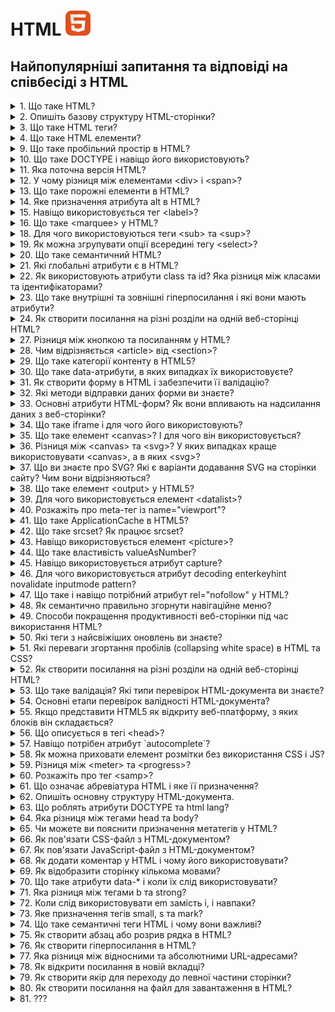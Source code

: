 <h1>
  HTML <img src="./assets/html.svg" width="40" height="40" alt="HTML logo"/>
</h1>

<h2>Найпопулярніші запитання та відповіді на співбесіді з HTML</h2>

<details>
<summary>1. Що таке HTML?</summary>

#### HTML

`HTML` (HyperText Markup Language) — це інструкція для браузера, яка визначає
стандарт розмітки HTML, що використовується в документі.

[MDN link](https://developer.mozilla.org/en-US/docs/Web/HTML)

</details>

<details>
<summary>2. Опишіть базову структуру HTML-сторінки?</summary>

#### HTML

**Базова структура HTML-сторінки:**

Основні елементи:

`<!DOCTYPE html>` — оголошення типу документа. `<html>` — корінь HTML-документа.
`<head>` — метаінформація (включає кодування, viewport, заголовок). `<body>` —
основний вміст сторінки. `<header>`, `<main>`, `<footer>` — структурні елементи
для організації контенту.

html```

<!DOCTYPE html>
<html lang="en">
<head>
    <meta charset="UTF-8">
    <meta name="viewport" content="width=device-width, initial-scale=1.0">
    <title>Назва сторінки</title>
</head>
<body>
    <h1>Заголовок</h1>
    <p>Контент сторінки.</p>
</body>
</html>
```

[MDN link](https://developer.mozilla.org/en-US/docs/Learn_web_development/Core/Structuring_content/Structuring_documents)

</details>

<details>
<summary>3. Що таке HTML теги?</summary>

#### HTML

**HTML-теги** — це основні елементи мови HTML, які використовуються для
створення структури та форматування веб-сторінок.<br> **Формат:** Теги зазвичай
мають відкриваючу та закриваючу частини:

```
<назва_тега>Вміст</назва_тега>
```

### Наприклад:

html```

<p>Це абзац</p>
```

### Типи тегів:

1.  **Парні:** Мають відкриваючий і закриваючий тег (наприклад, `<div></div>`).
2.  **Одинарні:** Самозакриваються (наприклад, `<img />`).<br> Теги визначають
    елементи, такі як заголовки, списки, зображення, таблиці тощо.

[MDN link](https://developer.mozilla.org/en-US/docs/Glossary/Tag)

</details>

<details>
<summary>4. Що таке HTML елементи?</summary>

#### HTML

**HTML-елемент** — це одиниця структури веб-сторінки, що складається з тегу та
його вмісту. Елемент включає відкриваючий тег, закриваючий тег (якщо він
потрібен), а також будь-який вміст між ними.<br>

### Наприклад:

html```

<p>Це абзац.</p>
```

HTML-елементи можуть мати атрибути, що додають додаткову інформацію, наприклад:

html``` <a href="https://example.com">Посилання</a>

````

Тут `href` — це атрибут елемента `<a>`.

[MDN link](https://developer.mozilla.org/en-US/docs/Web/HTML/Element)

</details>

<details>
<summary>5. Що таке HTML атрибути?</summary>

#### HTML

**Атрибути HTML** — це спеціальні властивості, які додаються до тегів HTML для надання додаткової інформації про елементи або зміни їх поведінки. Вони складаються з пар "ім'я-значення", які записуються в відкриваючому тегу елемента.

## Основи атрибутів HTML

### Структура атрибутів

Атрибути зазвичай мають таку структуру:

html```
<element attribute="значення">Текст</element>
````

- **element:** тип HTML елемента (наприклад, `<a>`, `<img>`, `<input>`).
- **attribute:** ім'я атрибута (наприклад, `href`, `src`, `alt`).
- **значення:** значення атрибута, яке може бути обгорнуте в подвійні або
  одинарні лапки.

**Типи атрибутів** Існує кілька категорій атрибутів:

- **Необхідні атрибути**: необхідні для коректної роботи елемента (наприклад,
  `src` для зображень).
- **Необов'язкові атрибути**: використовуються для зміни стандартної поведінки
  (наприклад, `title` для підказок).
- **Стандартні атрибути**: підтримуються багатьма елементами (наприклад,
  `class`, `id`).
- **Атрибути подій**: запускають скрипти при певних діях користувача (наприклад,
  `onclick`).

### Приклади використання

Ось кілька прикладів атрибутів у HTML:

**1. Посилання:**

html``` <a href="https://www.example.com">Приклад посилання</a>

````

Атрибут `href` вказує URL-адресу, на яку веде посилання. 2. Зображення:

**2. Зображення:**

html```
<img src="image.jpg" alt="Опис зображення">
````

Атрибут `src` визначає шлях до зображення, а `alt` надає альтернативний текст.

**3. Форма:**

html``` <input type="text" id="name" name="name" required>

````

Тут `type`, `id`, `name` і `required` є атрибутами, що визначають тип поля вводу та його властивості.

**Важливість атрибутів**

Атрибути дозволяють розширити функціональність HTML елементів, налаштовуючи їх стиль, поведінку та взаємодію з користувачем. Вони є ключовими для створення інтерактивних веб-сторінок і забезпечують можливість валідації форм та інших дій на сайті

[MDN link](https://developer.mozilla.org/en-US/docs/Web/HTML/Attributes)

</details>

<details>
<summary>6. Які типи заголовків існують у HTML?</summary>

#### HTML

HTML має шість рівнів заголовків: `<h1>` до `<h6>`. `<h1>` — найбільший і найважливіший, `<h6>` — найменший і найменш важливий.

</details>

<details>
<summary>7. Які типи списків є в HTML?</summary>

#### HTML

- В HTML існують три основні типи списків:

  - **Нумерований список** (Ordered list `<ol>`): Список, елементи якого пронумеровані.

  - **Маркірований список** (Unordered list `<ul>`): Список, елементи якого позначені маркерами.

  - **Описовий список** (Definition list `<dl>`): Cписок відображається у вигляді тексту, де терміни (`<dt>`) виділяються окремо, а їхні описи (`<dd>`) розташовані під ними із відступом.

[W3schoolsua link](https://w3schoolsua.github.io/html/html_lists.html#gsc.tab=0)

</details>

<details>
<summary>8. Як відокремити частину тексту в HTML?</summary>

#### HTML

Щоб відокремити частину тексту в HTML, ви можете використати різні елементи для форматування чи структурування контенту. Ось кілька способів:

### 1. Використання тегів для виділення частини тексту\*\*

**a) Тег &lt;span&gt;**

Якщо вам потрібно виділити частину тексту без зміни його семантики (формату), ви можете використовувати тег `<span>`. Він не впливає на структуру документа і дає змогу застосовувати стилі через CSS.

html```
<p>Це звичайний текст, а ось <span style="color: red;">ця частина тексту</span> виділена червоним кольором.</p>
````

**b) Тег &lt;strong&gt; або &lt;b&gt;**

Якщо ви хочете підкреслити важливість частини тексту, використовуйте `<strong>`.
Це також має семантичне значення для пошукових систем і доступності. Тег `<b>`
лише додає жирний шрифт без семантики.

html```

<p>Цей текст <strong>важливий</strong> для розуміння.</p>
```

**c) Тег &lt;em&gt; або &lt;i&gt;**

Для виділення тексту курсивом можна використовувати `<em>` (емфаза, має
семантичне значення) або просто `<i>`, який не несе семантичного навантаження.

html```

<p>Цей текст <em>потрібно прочитати уважно</em>.</p>
```

### 2. Використання блочних елементів для відокремлення тексту

Якщо вам потрібно виділити більшу частину тексту або зробити її окремим блоком,
використовуйте блочні елементи:

**a) Тег &lt;div&gt;** Цей елемент використовується для групування інших
елементів або текстів. Ви можете додати до нього стилі або клас.

html```

<div style="background-color: lightgray; padding: 10px;">
  Це відокремлений блок тексту.
</div>
```

**b) Тег &lt;section&gt;**

Якщо частина тексту має певну тематику, можна використати тег `<section>`, який
позначає логічно відокремлену частину документа.

html```

<section>
  <h2>Розділ 1</h2>
  <p>Цей текст належить до першого розділу.</p>
</section>
```

### 3. Використання списків для відокремлення пунктів

**a) Тег &lt;ul&gt; для ненумерованих списків** Використовується для створення
списків без нумерації.

html```

<ul>
  <li>Пункт 1</li>
  <li>Пункт 2</li>
  <li>Пункт 3</li>
</ul>
```

**b) Тег &lt;ol&gt; для нумерованих списків** Використовується для створення
списків з нумерацією.

html```

<ol>
  <li>Перше завдання</li>
  <li>Друге завдання</li>
  <li>Третє завдання</li>
</ol>
```

### Підсумок:

Вибір способу для відокремлення частини тексту залежить від того, що ви хочете
досягти: чи це просто форматування, чи логічна структура контенту. Для простих
стилів — використовуйте `<span>` чи інші інлайнові елементи, для структуризації
— блочні елементи, такі як `<div>`, `<section>`, `<article>`.

</details>

<details>
<summary>9. Що таке пробільний простір в HTML?</summary>

#### HTML

У контексті HTML, **white space** (пробільний простір) — це будь-який невидимий
символ, який використовується для розділення елементів або тексту на сторінці.
Це може бути:

1. **Пробіли (space)**: Використовуються для розділення слів або елементів.
2. **Переноси рядка (newlines)**: Вони відокремлюють рядки тексту або елементів.
3. **Табуляції (tab)**: Використовуються для відступів або для організації коду,
   але не впливають на відображення на сторінці.
4. Різні інші символи пробілу, наприклад, неформатований пробіл (`&nbsp;`), який
   можна використовувати для створення постійного пробілу, що не згортатиметься.

### Як працює пробільний простір у HTML:

1. У HTML браузери зазвичай ігнорують зайві пробіли, нові рядки або табуляції.
   Тобто кілька пробілів або нових рядків між елементами в коді не змінюють
   відображення на сторінці. Наприклад:

html```

<p>Це    приклад    тексту.</p>
```

Відобразиться як:

```
Це приклад тексту.
```

Тобто кілька пробілів між словами буде проігноровано.

2. HTML дозволяє використовувати спеціальні символи для створення пробільного
   простору, коли це потрібно, наприклад:

- **`&nbsp;`** — нерозривний пробіл (не буде згорнутий при згортанні пробілів).
- **`&#160;`** — також нерозривний пробіл.

### Використання пробілу для форматування:

Пробільний простір в HTML також важливий для організації структури коду, що
допомагає зробити його більш читабельним для розробників. Однак пробіли та
відступи не впливають на відображення в браузері (якщо тільки не
використовуються спеціальні символи, як `&nbsp;`).

### Пробіли в текстовому контенті:

Пробільний простір може бути важливим для відображення в текстових елементах,
таких як параграфи (`<p>`), заголовки (`<h1>`, `<h2>`, і т.д.), або списки
(`<ul>`, `<ol>`, `<li>`). Вони допомагають організувати текст і зробити його
більш зрозумілим для користувача.

### Підсумок:

У HTML пробільний простір — це будь-який символ, що не відображається на
сторінці, але використовується для розділення елементів чи тексту. Важливо
розуміти, як браузери обробляють пробіли, щоб правильно структурувати контент.

[MDN link](https://developer.mozilla.org/en-US/docs/Web/API/Document_Object_Model/Whitespace)

</details>

<details>
<summary>10. Що таке DOCTYPE і навіщо його використовують?</summary>

#### HTML

`DOCTYPE` — це інструкція для браузера, яка визначає стандарт розмітки HTML, що
використовується в документі.

### Призначення

    1. **Режим сумісності:** Вказує браузеру використовувати стандартний режим (standards mode), а не режим сумісності (quirks mode).
    2. **Правильний рендеринг:** Забезпечує коректне відображення сторінки відповідно до специфікації обраної версії HTML.

У HTML5 використовується коротка декларація:

```
<!DOCTYPE html>
```

Це мінімізує плутанину і є стандартом для сучасних веб-додатків.

[MDN link](https://developer.mozilla.org/en-US/docs/Glossary/Doctype)

</details>

<details>
<summary>11. Яка поточна версія HTML?</summary>

#### HTML

Поточна версія `HTML` — це `HTML5.2`. Вона була офіційно рекомендована W3C у
грудні 2017 року. HTML продовжує еволюціонувати, але HTML5.2 залишається основою
сучасної розробки.

[Wiki link](https://uk.wikipedia.org/wiki/HTML5)

</details>

<details>
<summary>12. У чому різниця між елементами &lt;div&gt; і &lt;span&gt;?</summary>

#### HTML

Елементи `<div>` і `<span>` в HTML використовуються для структуризації та
стилізації веб-контенту, але мають різні характеристики і призначення.

- `<div>` — є блочним елементом. Це означає, що він завжди починається з нового
  рядка і займає всю ширину доступного простору. Його зазвичай використовують
  для групування великих частин контенту, таких як кілька абзаців або зображення
  з підписами
- `<span>` — є рядковим (інлайн) елементом. Він не починає новий рядок і займає
  лише ту ширину, яку потребує його вміст. Використовується для стилізації
  менших фрагментів тексту або елементів, таких як слова в реченні

[Wiki link](https://uk.wikipedia.org/wiki/Div_and_span)<br>

</details>

<details>
<summary>13. Що таке порожні елементи в HTML?</summary>

#### HTML

Порожні елементи в HTML, також відомі як елементи без вмісту або самозакриваючі
елементи, — це елементи, які не мають внутрішнього вмісту і не потребують
закриваючого тегу. Вони використовуються для вставки специфічних функцій або
вмісту на веб-сторінці без необхідності оточувати їх текстом чи іншими
елементами.

### Основні характеристики порожніх елементів

1. Відсутність вмісту: Порожні елементи не містять тексту чи інших тегів між
   відкриваючим і закриваючим тегами. Наприклад, тег <br> використовується для
   вставки розриву рядка, а <img> — для вставки зображення.
2. Закриваючий тег: У HTML5 порожні елементи можуть бути представлені без
   закриваючого тегу, але їх можна також закривати за допомогою слешу (/>).
   Наприклад:
3. Приклади порожніх елементів: Основні приклади включають:

- `<img>` — для зображень.
- `<br>` — для розриву рядка.
- `<input>` — для елементів форми.
- `<hr>` — для горизонтальної лінії. Ці елементи не містять тексту чи інших
  елементів всередині.

4. Семантичне значення: Хоча порожні елементи не містять контенту, вони
   виконують важливі функції у структурі HTML-документа, забезпечуючи правильну
   семантику та функціональність сторінки

Порожні елементи є важливими для створення структурованих і функціональних
веб-сторінок, оскільки вони дозволяють інтегрувати різноманітний вміст без
зайвих тегів або контенту.

</details>

<details>
<summary>14. Яке призначення атрибута alt в HTML?</summary>

#### HTML

- Атрибут `alt` використовується для надання текстового опису зображення, якщо
  зображення не може бути відображене. Це також важливо для доступності, адже
  екранні читалки можуть озвучувати цей текст для людей з порушеннями зору.

[css.in.ua link](https://css.in.ua/html/tag/img/alt)<br>
[Attributes list on MDN link](https://developer.mozilla.org/en-US/docs/Web/HTML/Attributes)

</details>

<details>
<summary>15. Навіщо використовується тег &lt;label&gt;?</summary>

#### HTML

Тег `<label>` використовується для асоціації тексту з елементом форми, щоб
зробити його доступним для користувачів. Це полегшує взаємодію з формами,
особливо для користувачів з обмеженими можливостями.

html```

<form>
  <label for="username">Ім'я користувача:</label>
  <input type="text" id="username" name="username">

<label for="password">Пароль:</label>
<input type="password" id="password" name="password">

<button type="submit">Відправити</button>

</form>
```

</details>

<details>
<summary>16. Що таке &lt;marquee&gt; у HTML?</summary>

#### HTML

Тег `<marquee>` в HTML використовується для створення прокручуваного тексту або
елементів на веб-сторінці, відомого як "біжуча строка". Цей елемент дозволяє
переміщати текст або зображення в горизонтальному або вертикальному напрямку.

### Основні характеристики

- **Напрямок прокрутки:** За замовчуванням текст рухається зліва направо, але
  можна змінити напрямок на праворуч, вгору чи вниз за допомогою атрибута
  `direction`.
- **Тип поведінки:** Атрибут `behavior` визначає, як буде відбуватися прокрутка:
  - **`scroll`**: текст постійно рухається в заданому напрямку.
  - **`slide`**: текст рухається до краю і зупиняється.
  - **`alternate`**: текст змінює напрямок при досягненні краю12.

### Атрибути

Тег `<marquee>` має кілька атрибутів, які дозволяють налаштувати його вигляд і
поведінку:

- **`bgcolor`**: задає колір фону.
- **`height`**: висота області прокрутки.
- **`width`**: ширина області прокрутки.
- **`loop`**: кількість повторів прокрутки (за замовчуванням — безкінечно).
- **`scrollamount`**: швидкість руху контенту (значення в пікселях).
- **`scrolldelay`**: затримка між рухами в мілісекундах13.

### Приклад використання

Ось простий приклад використання тегу `<marquee>`:

html```
<marquee behavior="scroll" direction="left" bgcolor="#ffcc00" scrollamount="10">
Це біжучий текст! </marquee>

````

### Застарілість

Варто зазначити, що тег `<marquee>` вважається застарілим і не рекомендований для використання у сучасних веб-дизайнах. Багато розробників віддають перевагу CSS-анімаціям для досягнення подібного ефекту, оскільки це забезпечує кращу контрольованість і сумісність з новими стандартами HTML

[MDN link](https://developer.mozilla.org/en-US/docs/Web/HTML/Element/marquee)

</details>

<details>
<summary>17. Як відобразити таблицю на веб-сторінці HTML?</summary>

#### HTML

Щоб відобразити таблицю на веб-сторінці HTML, потрібно використовувати спеціальні теги для таблиць. Ось основні кроки та елементи для створення таблиці в HTML:

### 1. Основні теги для таблиці

- **`<table>`**: Створює саму таблицю.
- **`<tr>`**: Означає рядок таблиці (table row).
- **`<th>`**: Означає заголовок таблиці (table header), використовується для створення заголовків стовпців.
- **`<td>`**: Означає клітинку таблиці (table data), використовується для введення даних у таблицю.
- **`<thead>`**, **`<tbody>`**, **`<tfoot>`**: Означають частини таблиці для заголовків, основного вмісту та підсумкових рядків відповідно.

### 2. Приклад базової таблиці в HTML

html```
<table>
  <tr>
    <th>Заголовок 1</th>
    <th>Заголовок 2</th>
  </tr>
  <tr>
    <td>Дані 1</td>
    <td>Дані 2</td>
  </tr>
  <tr>
    <td>Дані 3</td>
    <td>Дані 4</td>
  </tr>
</table>
````

[MDN link](https://developer.mozilla.org/en-US/docs/Learn_web_development/Core/Structuring_content/HTML_table_basics)

</details>

<details>
<summary>18. Для чого використовуються теги &lt;sub&gt; та &lt;sup&gt;?</summary>

#### HTML

Теги `<sub>` і `<sup>` використовуються для відображення тексту у вигляді
підрядкового (наприклад, для хімічних формул) або верхньорядкового (наприклад,
для степенів) тексту.

html```

<p>H<sub>2</sub>O - вода</p> <!-- підрядковий текст -->
<p>x<sup>2</sup> - квадрат числа</p> <!-- верхньорядковий текст -->
```

</details>

<details>
<summary>19. Як можна згрупувати опції всередині тегу &lt;select&gt;?</summary>

#### HTML

Опції всередині тегу `<select>` можна групувати за допомогою тегу `<optgroup>`.

**Приклад:**

html``` <select>

  <optgroup label="Фрукти">
    <option value="apple">Яблуко</option>
    <option value="orange">Апельсин</option>
  </optgroup>
  <optgroup label="Овочі">
    <option value="carrot">Морква</option>
    <option value="potato">Картопля</option>
  </optgroup>
</select>
```

</details>

<details>
<summary>20. Що таке семантичний HTML?</summary>

#### HTML

**Семантичний HTML** — це використання тега в HTML, який чітко визначає свою
роль і значення в контексті документа. Це покращує доступність, SEO і підтримку
коду.

Наприклад, замість простого використання `<div>` для створення заголовків або
списків, використовуються спеціалізовані семантичні теги:

- `<header>` — для заголовку сторінки або розділу.
- `<footer>` — для футера.
- `<article>` — для самостійної одиниці контенту.
- `<section>` — для розділу, що містить тематичний вміст.
- `<nav>` — для навігаційних посилань.
- `<main>` — для основного вмісту сторінки.

Це допомагає пошуковим системам і екранним читалям правильно інтерпретувати
вміст сторінки.

[MDN link](https://developer.mozilla.org/en-US/docs/Glossary/Semantics)

</details>

<details>
<summary>21. Які глобальні атрибути є в HTML?</summary>

#### HTML

**Глобальні атрибути** — це атрибути, які можна використовувати з будь-яким
HTML-елементом, незалежно від його типу. Вони задають загальні властивості, такі
як ідентифікатори, стилі, мова, напрямок тексту та інші.

Глобальні атрибути: `id`, `class`, `style`, `title`, `data-*`, `lang`, `dir`,
`hidden`, `tabindex`, `accesskey`, `draggable`, `spellcheck`, `translate`.

</details>

<details>
<summary>22. Як використовують атрибути class та id? Яка різниця між класами та ідентифікаторами?</summary>

#### HTML

Атрибути `class` та `id` в HTML використовуються для ідентифікації та стилізації
елементів, але мають різні функції та обмеження.

### Атрибут `id`

- Унікальність: Атрибут id призначений для унікальної ідентифікації елемента на
  сторінці. Це означає, що в одному HTML-документі не може бути більше одного
  елемента з однаковим значенням `id`.
- Використання: Зазвичай використовується для прив'язки стилів у CSS або для
  доступу до елемента в JavaScript за допомогою методу `getElementById()`.

### Наприклад:

html```

<div id="header">Заголовок</div>
```

```css
#header {
  background-color: #f4f4f4;
}
```

### Атрибут `class`

- Множинність: Атрибут `class` дозволяє кільком елементам мати однакове значення
  класу. Це означає, що один і той же клас може бути застосований до багатьох
  елементів на сторінці.
- Використання: Використовується для групування стилів у CSS або для доступу до
  елементів у JavaScript через метод `getElementsByClassName()`.

### Наприклад:

html```

<div class="city">Київ</div>
<div class="city">Львів</div>
```

```js
const cities = document.getElementsByClassName('city');
```

### Основні відмінності між `class` та `id`

| Характеристика         | Атрибут `id`             | Атрибут `class`                          |
| ---------------------- | ------------------------ | ---------------------------------------- |
| Унікальність           | Унікальний на сторінці   | Може бути спільним для кількох елементів |
| Використання           | Для конкретного елемента | Для групи елементів                      |
| Доступ у JS            | `getElementById()`       | `getElementsByClassName()`               |
| Чутливість до регістру | Так                      | Так                                      |

Різниця:

- `class` може бути присвоєний кільком елементам, в той час як id має бути
  унікальним на сторінці (один елемент з таким ідентифікатором).
- `id` має вищий пріоритет у CSS, якщо використовувати селектори з однаковою
  специфічністю.

Підсумок:

- `class`: для групування елементів з однаковими стилями або функціональністю.
- `id`: для унікальної ідентифікації елемента на сторінці.

[w3schoolsua link](https://w3schoolsua.github.io/html/html_id.html#gsc.tab=0)

</details>

<details>
<summary>23. Що таке внутрішні та зовнішні гіперпосилання і які вони мають атрибути?</summary>

#### HTML

Внутрішні та зовнішні гіперпосилання в HTML є важливими елементами для навігації
веб-сторінок. Ось їх визначення та основні атрибути.

**Внутрішні гіперпосилання** — це посилання, яке веде на іншу частину тієї ж
веб-сторінки або на іншу сторінку того ж сайту.

**Зовнішні гіперпосилання** — це посилання, яке веде на інший сайт або домен.

### Атрибути для обох типів посилань:

1.  `href`: Основний атрибут, який вказує на адресу ресурсу (URL).

- Для внутрішнього посилання: `<a href="#section1">Перейти до розділу 1</a>`
- Для зовнішнього посилання:
  `<a href="https://example.com">Перейти на зовнішній сайт</a>`

2.  `target`: Визначає, де буде відкриватися посилання.

- `_self` — відкривається в тому ж вікні або вкладці (за замовчуванням).
- `_blank` — відкривається в новій вкладці або вікні.
- Приклад для відкриття в новій вкладці:
  `<a href="https://example.com" target="_blank">Відкрити в новій вкладці</a>`

3. rel: Визначає відносини між поточною сторінкою та сторінкою, на яку веде
   посилання. Для зовнішніх посилань часто використовують:

- `rel="noopener"`: запобігає передаванню інформації про джерело.
- `rel="noreferrer"`: запобігає передаванню реферера.
- Наприклад:
  `<a href="https://example.com" target="_blank" rel="noopener noreferrer">Зовнішнє посилання</a>`

[Wiki link](https://uk.wikipedia.org/wiki/Гіперпосилання)

</details>

<details>
<summary>24. Як створити посилання на різні розділи на одній веб-сторінці HTML?</summary>

#### HTML

Щоб створити посилання на різні секції в межах однієї HTML-сторінки,
використовуються ідентифікатори (id) елементів і посилання з символом #.

Приклад:

1. Додайте ідентифікатори до секцій:

html```

<h1 id="section1">Секція 1</h1>
<p>Тут текст секції 1.</p>

<h1 id="section2">Секція 2</h1>
<p>Тут текст секції 2.</p>
```

2. Створіть посилання, які вказують на ці секції:

html``` <a href="#section1">Перейти до Секції 1</a> <a href="#section2">Перейти
до Секції 2</a>

````

Клік на посилання прокрутить сторінку до відповідного елемента з вказаним `id`.

</details>

<details>
<summary>25. Чи мають елементи HTML власні дефолтні специфічні стилі?</summary>

#### HTML

Так, кожен HTML-елемент має дефолтні стилі, які задаються браузером (user agent styles). Наприклад:

`<h1>` — великий жирний текст.
`<ul>` і `<ol>` — відступи та маркери/нумерація.
`<a>` — синій текст з підкресленням.
`<button>` — стандартне оформлення кнопки.
`<input>` — базова рамка та відступи.

</details>

<details>
<summary>26. Як семантично правильно зверстати зображення з підписом?</summary>

#### HTML

Використовуйте тег `<figure>` для обгортки зображення і `<figcaption>` для підпису.

html```
<figure>
  <img src="example.jpg" alt="Опис зображення">
  <figcaption>Підпис до зображення</figcaption>
</figure>
````

**Пояснення:**

- `<figure>` — елемент, який містить зображення та його підпис. Це семантичний
  контейнер, який допомагає групі вмісту (наприклад, зображення, діаграми,
  таблиці) бути структурованим та зрозумілим.

- `<img>` - сам елемент зображення. Важливо завжди використовувати атрибут alt,
  який описує зображення. Це необхідно для доступності, щоб люди з вадами зору
  могли зрозуміти, що зображено.

- `<figcaption>` — елемент підпису, який пояснює зображення. Він може бути
  розташований як до, так і після тега `<img>`, але найчастіше ставлять його
  після зображення для кращої читальності.

Додатково: Якщо картинка має декоративний характер (наприклад, фонова або
декоративна іконка), атрибут alt можна залишити порожнім:
`<img src="image.jpg" alt="">`. Використання семантичних елементів покращує
доступність та полегшує індексацію сторінки пошуковими системами.

</details>

<details>
<summary>27. Різниця між кнопкою та посиланням у HTML?</summary>

#### HTML

- **Кнопка** (`<button>`) використовується для виконання дії на сторінці,
  наприклад, для відправки форми або запуску скрипта.
- **Посилання** (`<a>`) використовується для навігації до іншої сторінки або
ресурсу.
</details>

<details>
<summary>28. Чим відрізняється &lt;article&gt; від &lt;section&gt;?</summary>

#### HTML

- **`<article>`** використовується для незалежних, самодостатніх блоків
  контенту, які можуть бути повторно використані чи розповсюджені, наприклад,
  статті, блог-пости, новини.

- **`<section>`** — це частина документа, яка організовує контент за темами чи
розділами, але не має значення без контексту всього документа.
</details>

<details>
<summary>29. Що таке категорії контенту в HTML5?</summary>

#### HTML

Категорії контенту в HTML5 визначають типи елементів і їх роль у документі.
Основні категорії:

- **Metadata content** (метадані)
- **Flow content** (потоковий контент)
- **Sectioning content** (секційний контент)
- **Heading content** (заголовки)
- **Phrasing content** (фразовий контент)
- **Embedded content** (вбудований контент)
- **Interactive content** (інтерактивний контент).
</details>

<details>
<summary>30. Що таке data-атрибути, в яких випадках їх використовуєте?</summary>

#### HTML

**Data-атрибути** — це спеціальні атрибути в HTML, які дозволяють зберігати
додаткову інформацію про елементи без необхідності використовувати нестандартні
атрибути. Вони починаються з префікса data-, після якого може слідувати будь-яке
слово, що описує дані.

### Основні характеристики data-атрибутів

**1. Синтаксис:** Data-атрибут повинен починатися з `data-`, після чого йде
назва атрибута, яка може містити літери, цифри та дефіси. Наприклад:

html```

<div data-user-id="12345"></div>
```

**2. Зберігання даних:** Data-атрибути використовуються для зберігання
інформації, яка не відображається на екрані, але може бути корисною для скриптів
або стилів. Це дозволяє розширити функціональність HTML-елементів без порушення
стандартів.

**3. Доступ через JavaScript:** Для доступу до значень data-атрибутів у
JavaScript можна використовувати об'єкт `dataset`. Наприклад:

JavaScript``` const userId = document.querySelector('div').dataset.userId; //
"12345"

````

### Використання в CSS:

Data-атрибути також можуть бути використані в CSS для стилізації елементів на основі їх значень. Наприклад:

```css
div[data-user-id="12345"] {
  background-color: yellow;
}
````

### Коли використовувати data-атрибути

- Зберігання метаданих: Коли потрібно зберігати інформацію про елемент, яка не є
  частиною видимого контенту (наприклад, ідентифікатори, статуси).
- Взаємодія з JavaScript: Коли дані потрібні для обробки подій або маніпуляцій
  на сторінці.
- Стилізація: Коли потрібно змінювати стиль елемента в залежності від його
  атрибутів. Data-атрибути є потужним інструментом для веб-розробників, оскільки
  вони дозволяють зберігати додаткову інформацію без шкоди для структури
  документа і забезпечують легкий доступ до цих даних через JavaScript та CSS.

[MDN link](https://developer.mozilla.org/en-US/docs/Learn_web_development/Howto/Solve_HTML_problems/Use_data_attributes)
[MDN link](https://developer.mozilla.org/en-US/docs/Web/HTML/Global_attributes/data-*)

</details>

<details>
<summary>31. Як створити форму в HTML і забезпечити її валідацію?</summary>

#### HTML

Створення форм в HTML є важливим аспектом веб-розробки, що дозволяє користувачам
вводити та надсилати дані. Для забезпечення коректності введених даних існують
різні методи валідації форм. Розглянемо, як створити базову форму та реалізувати
її валідацію.

## Створення форми в HTML

### Основна структура

Форма в HTML визначається за допомогою тегу `<form>`, який містить інші
елементи, такі як поля введення, кнопки тощо. Основні атрибути тега `<form>`:

- **action**: URL-адреса, куди будуть надсилатися дані форми.
- **method**: метод надсилання даних (зазвичай GET або POST).

### Приклад базової форми

html```

<form action="/submit" method="post">
    <label for="username">Ім'я користувача:</label>
    <input type="text" id="username" name="username" required>

    <label for="password">Пароль:</label>
    <input type="password" id="password" name="password" required>

    <input type="submit" value="Відправити">

</form>
```

У цьому прикладі форма містить два поля: для введення імені користувача та
пароля. Атрибут required забезпечує, що ці поля повинні бути заповнені перед
відправкою.

### Валідація форм

Валідація форм може бути реалізована як на стороні клієнта (в браузері), так і
на стороні сервера.

**1. Валідація на стороні клієнта**

HTML5 пропонує вбудовану валідацію через атрибути, такі як `required`,
`minlength`, `maxlength`, `pattern` тощо.

Наприклад:

html``` <input type="email" id="email" name="email" required>

````

Цей код забезпечує перевірку, що введене значення є дійсною електронною адресою.

**2. Валідація за допомогою JavaScript**

Для більш складних перевірок можна використовувати JavaScript.

Наприклад:

```js
<form id="myForm">
    <label for="age">Вік:</label>
    <input type="number" id="age" name="age">
    <input type="submit" value="Відправити">
</form>

<script>
document.getElementById("myForm").onsubmit = function() {
    var age = document.getElementById("age").value;
    if (age < 18) {
        alert("Вам повинно бути не менше 18 років.");
        return false; // Зупиняє відправку форми
    }
};
</script>
````

У цьому прикладі при спробі відправити форму перевіряється, чи вік користувача
не менше 18 років.

**3. Валідація на стороні сервера**

Незалежно від того, чи проводиться валідація на клієнтській стороні, важливо
також перевіряти дані на сервері для запобігання зловживанням та помилкам.

### Висновок

Створення форм у HTML є простим процесом, який можна доповнити різними методами
валідації для забезпечення коректності введених даних. Використовуючи атрибути
HTML5 та JavaScript, ви можете створити зручні та безпечні форми для збору
інформації від користувачів.

[freecodecamp link](https://www.freecodecamp.org/ukrainian/news/formy-v-html-yak-stvoryty-bazovi-formy-za-dopomohoyu-html/)

</details>

<details>
<summary>32. Які методи відправки даних форми ви знаєте?</summary>

#### HTML

Існує кілька основних методів відправки даних форми в HTML, які визначають, як
дані будуть передані на сервер. Основні з них — це GET та POST.

**1. Метод `GET`**

Метод `GET` передає дані через URL-адресу. Усі параметри запиту додаються до
URL, що робить їх видимими в адресному рядку браузера. Це підходить для запитів,
які не потребують конфіденційності, наприклад, для форм пошуку.

Приклад:

html```

<form action="http://example.com/search" method="get">
    <input type="text" name="query" placeholder="Пошук...">
    <input type="submit" value="Знайти">
</form>

````

_Переваги:_

- Простота використання.
- Легкість у кешуванні запитів.

_Недоліки:_

- Обмеження на кількість переданих даних (залежить від браузера).
- Дані видимі в адресному рядку, що небажано для конфіденційної інформації.

**2. Метод `POST`**

Метод `POST` передає дані в тілі HTTP-запиту, що робить їх невидимими для користувача. Цей метод підходить для форм, які містять конфіденційну інформацію (наприклад, паролі) або великі обсяги даних.

Приклад:

html```
<form action="http://example.com/submit" method="post">
    <input type="text" name="username" placeholder="Ім'я користувача" required>
    <input type="password" name="password" placeholder="Пароль" required>
    <input type="submit" value="Увійти">
</form>

````

_Переваги:_

- Більше обмежень на обсяг переданих даних.
- Дані не відображаються в адресному рядку.

_Недоліки:_

- Менш зручний для кешування.

**3. Використання `FormData`**

Об'єкт `FormData` дозволяє збирати дані з форми та надсилати їх за допомогою
JavaScript (наприклад, через `fetch`). Це особливо корисно для асинхронних
запитів.

_Приклад:_

```
<form id="myForm">
    <input type="text" name="name" value="John">
    <input type="submit">
</form>

<script>
document.getElementById('myForm').onsubmit = async (e) => {
    e.preventDefault();
    let formData = new FormData(e.target);
    let response = await fetch('/submit', {
        method: 'POST',
        body: formData
    });
    let result = await response.json();
    alert(result.message);
};
</script>
```

_Переваги:_

- Можливість надсилати файли разом з іншими даними.
- Гнучкість у роботі з формами без перезавантаження сторінки.

### Висновок

Основними методами відправки даних форм є GET і POST, кожен з яких має свої
переваги і недоліки. Для більш складних сценаріїв можна використовувати об'єкт
FormData, що забезпечує гнучкість і можливість асинхронного надсилання даних.

[MDN link](https://developer.mozilla.org/en-US/docs/Learn_web_development/Extensions/Forms/Sending_and_retrieving_form_data)

</details>

<details>
<summary>33. Основні атрибути HTML-форм? Як вони впливають на надсилання даних з веб-сторінки?</summary>

#### HTML

### Основні атрибути HTML-форм:

- **action:** Визначає URL, куди відправляються дані форми.
- **method:** Визначає метод HTTP для відправки даних (GET або POST).
- **enctype:** Вказує тип кодування при відправці форми (наприклад,
  multipart/form-data для завантаження файлів).
- **target:** Визначає, де відкриється результат після відправки форми
  (наприклад, `_blank` для нового вікна).
- **name:** Дає ім'я формі для ідентифікації в JavaScript або під час відправки
  даних.

Ці атрибути визначають, як дані форми будуть оброблені, куди відправлені та як
їх передавати (наприклад, безпечно через POST чи через URL з GET).

Приклад HTML-форм з основними атрибутами:

```
<form action="/submit" method="POST" enctype="multipart/form-data" target="_blank">
  <label for="username">Ім'я користувача:</label>
  <input type="text" id="username" name="username" required>

  <label for="file">Файл:</label>
  <input type="file" id="file" name="file">

  <button type="submit">Відправити</button>
</form>
```

</details>

<details>
<summary>34. Що таке iframe і для чого його використовують?</summary>

#### HTML

**iFrame (inline frame)** — це HTML-елемент, який дозволяє вбудовувати один
HTML-документ у межах іншого. Це створює прямокутну область на веб-сторінці, в
якій може відображатися вміст з іншого джерела, включаючи веб-сторінки, відео,
карти та інші інтерактивні елементи.

## Використання iFrame

### iFrame має кілька основних застосувань:

- **Вбудовування зовнішнього контенту:** За допомогою iFrame можна вставляти
  контент з інших веб-сайтів, наприклад, новинні стрічки, соціальні мережі або
  інтерактивні елементи. Це дозволяє збагачувати хост-сайт динамічним контентом
  без складної інтеграції.
- **Інтеграція мультимедіа:** iFrame часто використовується для вбудовування
  відео з платформ, таких як YouTube або Vimeo. Це дозволяє користувачам
  переглядати відео безпосередньо на сторінці без необхідності переходити на
  інший сайт.
- **Відображення карт:** Наприклад, Google Maps можна вбудувати на сайт за
  допомогою iFrame, що дозволяє відвідувачам бачити місцезнаходження компанії
  безпосередньо на сторінці.
- **Створення "сайту всередині сайту":** iFrame може використовуватися для
  вбудовування інших веб-сайтів або мікросайтів, дозволяючи користувачам
  переміщатися по них без виходу з основної сторінки.
- **Ізоляція контенту:** Розробники можуть використовувати iFrame для ізоляції
  контенту, який може поводитися по-різному в різних браузерах. Це може бути
  корисно для тимчасових рішень під час розробки постійних.

[MDN link](https://developer.mozilla.org/en-US/docs/Web/HTML/Element/iframe)
[MDN Embedding link](https://developer.mozilla.org/en-US/docs/Learn_web_development/Core/Structuring_content/General_embedding_technologies)

</details>

<details>
<summary>35. Що таке елемент &lt;canvas&gt;? І для чого він використовується?</summary>

#### HTML

Елемент `<canvas>` — це контейнер для малювання графіки за допомогою JavaScript.

**Призначення:**

- Створення 2D-графіки (малювання ліній, фігур).
- Анімація.
- Візуалізація даних (графіки, діаграми).
- Обробка зображень.
- Рендеринг ігор або інтерактивних ефектів.
</details>

<details>
<summary>36. Різниця між &lt;canvas&gt; та &lt;svg&gt;? У яких випадках краще використовувати &lt;canvas&gt;, а в яких &lt;svg&gt;?</summary>

#### HTML

**Різниця:**

**1. `<canvas>`:**

- Растрова графіка.
- Малюнок оновлюється пікселями.
- Підходить для анімацій, ігор, візуалізацій із високою частотою оновлення.

**2. `<svg>`:**

- Векторна графіка.
- Заснована на XML, дозволяє працювати з окремими елементами.
- Підходить для статичних зображень, діаграм, ікон.

**Вибір:**

Використовуйте `<canvas>`, якщо потрібна швидкодіюча динамічна графіка (графіки,
ігри). Використовуйте `<svg>`, якщо важливі чіткість при масштабуванні та
інтерактивність окремих елементів.

### `<canvas>`

**Плюси:**

- Гнучкість: можна малювати будь-які графічні елементи.
- Висока швидкість при великій кількості елементів.
- Підходить для анімацій та ігор.

**Мінуси:**

- Векторне масштабування неможливе.
- Важче маніпулювати окремими елементами після їх малювання.
- Потрібен JavaScript для малювання.

### `<svg>`

**Плюси:**

- Векторна графіка: масштабування без втрати якості.
- Легко редагувати елементи після малювання.
- Підтримка анімацій через CSS та SMIL.

**Мінуси:**

- Менша продуктивність при великій кількості елементів.
- Не так гнучко, як canvas для складних анімацій або ігор.
</details>

<details>
<summary>37. Що ви знаєте про SVG? Які є варіанти додавання SVG на сторінки сайту? Чим вони відрізняються?</summary>

#### HTML

**SVG (Scalable Vector Graphics)** — це формат векторної графіки, який дозволяє
створювати двомірні зображення за допомогою XML. Існує кілька способів додавання
SVG на веб-сторінки, кожен з яких має свої особливості.

### Варіанти додавання SVG на веб-сторінки

**1. Використання тегу `<img>`**

Цей метод є найпростішим способом вставлення SVG. Просто вкажіть шлях до файлу
SVG у атрибуті src:

```
<img src="my-image.svg" alt="Опис зображення">
```

_Переваги:_

- Легкість використання.
- Підтримка всіх браузерів.

_Недоліки:_

- Обмежена можливість стилізації через CSS.

**2. Вбудовування SVG через тег `<svg>`**

Ви можете вставити код SVG безпосередньо в HTML-документ:

```
<svg width="200" height="200">
    <circle cx="100" cy="100" r="80" fill="green" />
</svg>

```

_Переваги:_

- Можливість стилізації через CSS.
- Легкий доступ до елементів SVG для маніпуляцій за допомогою JavaScript.

_Недоліки:_

- Збільшення розміру HTML-документа, якщо SVG великий.

**3. Використання тегу `<object>`**

Цей метод дозволяє вставити SVG як об'єкт:

```
<object data="my-image.svg" type="image/svg+xml" width="300" height="300"></object>
```

_Переваги:_

- Підтримує інтерактивність SVG.
- Можливість завантаження SVG з інших доменів. Недоліки:
- Може не підтримуватися в деяких старих браузерах

**4. Використання тегу `<iframe>`**

SVG можна також вставити через iframe:

```
<iframe src="my-image.svg" width="300" height="300"></iframe>
```

_Переваги:_

- Ізоляція контенту, що може бути корисним для безпеки.

_Недоліки:_

- Обмежена можливість взаємодії з CSS і JavaScript на сторінці.

**5. Використання псевдоелементів `::before` або `::after`**

SVG можна вставити в CSS через властивість `content`:

```css
.element::before {
  content: url('my-image.svg');
}
```

_Переваги:_

- Додає графіку без зміни HTML-коду. Недоліки:
- Обмежена можливість взаємодії та стилізації

_Висновок_

Кожен метод додавання SVG має свої переваги та недоліки. Вибір підходящого
способу залежить від конкретних потреб проекту. Вбудовування SVG через тег
`<svg>` забезпечує найбільшу гнучкість у стилізації та інтерактивності, тоді як
використання `<img>` є найпростішим способом для статичних зображень.

[freecodecamp link](https://www.freecodecamp.org/ukrainian/news/yak-vykorystovuvaty-zobrazhennya-svg-u-css-ta-html-tutorial-dlya-pochatkivtsiv/)<br>
[MDN link](https://developer.mozilla.org/en-US/docs/Web/SVG/Tutorial)

</details>

<details>
<summary>38. Що таке елемент &lt;output&gt; у HTML5?</summary>

#### HTML

Елемент `<output>` в HTML5 використовується для відображення результату
обчислень або взаємодії з формами. Зазвичай використовується для відображення
значень, отриманих після введення даних у форму або виконання JavaScript.

</details>

<details>
<summary>39. Для чого використовується елемент  &lt;datalist&gt;?</summary>

#### HTML

Елемент `<datalist>` використовується для створення списку варіантів, які можна
вибрати в полі введення `<input>`.

```
<input list="options" name="example">
<datalist id="options">
  <option value="Варіант 1">
  <option value="Варіант 2">
  <option value="Варіант 3">
</datalist>
```

</details>

<details>
<summary>40. Розкажіть про meta-тег із name="viewport"?</summary>

#### HTML

Мета-тег `<meta name="viewport">` використовується для управління масштабуванням
і відображенням сторінки на мобільних пристроях.

```
<meta name="viewport" content="width=device-width, initial-scale=1.0" />
```

</details>

<details>
<summary>41. Що таке ApplicationCache в HTML5?</summary>

#### HTML

**`ApplicationCache`** в HTML5 — це механізм для офлайн-доступу до веб-додатків.
Він дозволяє зберігати ресурси веб-сторінки (HTML, CSS, JavaScript, зображення)
в кеші браузера, що дає змогу користувачам працювати з додатком без
інтернет-з’єднання.

Відповідно до специфікації HTML5, цей механізм був застарілий і замінений новими
API, такими як **Service Workers**.

</details>

<details>
<summary>42. Що таке srcset? Як працює srcset?</summary>

#### HTML

**`srcset`** — це атрибут, який дозволяє браузеру вибирати найбільш підходящий
варіант зображення в залежності від роздільної здатності екрана або ширини
вікна.

Як працює: Вказує кілька варіантів зображень з різною роздільною здатністю або
розмірами, і браузер вибирає найкращий залежно від умов. Наприклад:

```
<img src="image.jpg" srcset="image-480w.jpg 480w, image-800w.jpg 800w" alt="example">
```

</details>

<details>
<summary>43. Навіщо використовується елемент &lt;picture&gt;?</summary>

#### HTML

Елемент **`<picture>`** використовується для визначення різних варіантів
зображень в залежності від умов, таких як розмір екрану або роздільна здатність.
Це дозволяє вибирати найкраще зображення для конкретного пристрою.

</details>

<details>
<summary>44. Що таке властивість valueAsNumber?</summary>

#### HTML

Властивість `valueAsNumber` повертає значення елемента форми як число. Воно
доступне для елементів, таких як `<input>` з типами `number`, `range` та іншими,
де очікується числове введення. Якщо значення не число, властивість повертає
`NaN`.

</details>

<details>
<summary>45. Навіщо використовується атрибут capture?</summary>

#### HTML

Атрибут capture використовується в елементах форми, таких як
`<input type="file">`, для запуску камери або мікрофона замість вибору файлу з
пам'яті пристрою. Це дозволяє користувачу безпосередньо зробити фото або
записати аудіо.

Приклад використання атрибута `capture`:

```
<form>
  <label for="camera">Зробити фото:</label>
  <input type="file" id="camera" name="camera" accept="image/*" capture="camera">

  <label for="audio">Записати звук:</label>
  <input type="file" id="audio" name="audio" accept="audio/*" capture="microphone">

  <button type="submit">Відправити</button>
</form>
```

</details>

<details>
<summary>46. Для чого використовується атрибут decoding enterkeyhint novalidate inputmode pattern?</summary>

#### HTML

- `decoding`: Визначає, як браузер має обробляти зображення (необов'язкове).
- `enterkeyhint`: Дає браузеру підказку, що робити при натисканні Enter.
- `novalidate`: Вимикає валідацію форми при її відправці.
- `inputmode`: Вказує тип введення (наприклад, текст, телефон).
- `pattern`: Задає регулярний вираз для перевірки введеного значення.

```
<form novalidate>
  <label for="email">Email:</label>
  <input type="email" id="email" name="email" pattern="[a-z0-9._%+-]+@[a-z0-9.-]+\.[a-z]{2,}$" required>

  <label for="phone">Phone:</label>
  <input type="tel" id="phone" name="phone" inputmode="tel" required>

  <label for="comments">Comments:</label>
  <textarea id="comments" name="comments" decoding="async"></textarea>

  <button type="submit" enterkeyhint="send">Submit</button>
</form>
```

</details>

<details>
<summary>47. Що таке і навіщо потрібний атрибут rel="nofollow" у HTML?</summary>

#### HTML

Атрибут `rel="nofollow"` вказує пошуковим системам, що не потрібно враховувати
дане посилання для оцінки рангу сторінки. Зазвичай використовується для
запобігання передачі ваги SEO або для посилань, яким не можна довіряти,
наприклад, в коментарях чи рекламних матеріалах.

Приклад використання атрибута rel="nofollow":

```
<a href="https://example.com" rel="nofollow">Не довіряти цьому посиланню</a>
```

У цьому випадку, пошукові системи не будуть враховувати це посилання при оцінці
сторінки.

</details>

<details>
<summary>48. Як семантично правильно згорнути навігаційне меню?</summary>

#### HTML

Для семантично правильного верстання навігаційного меню використовується елемент
`<nav>`, всередині якого знаходяться списки з посиланнями.

Приклад:

```
<nav>
  <ul>
    <li><a href="#home">Головна</a></li>
    <li><a href="#about">Про нас</a></li>
    <li><a href="#services">Послуги</a></li>
    <li><a href="#contact">Контакти</a></li>
  </ul>
</nav>
```

</details>

<details>
<summary>49. Способи покращення продуктивності веб-сторінки під час використання HTML?</summary>

#### HTML

### 1. Використовувати атрибути `async` або `defer` для завантаження скриптів.

```
<script src="script.js" async></script>
```

### 2. Мінімізувати HTML, CSS і JavaScript.

- Використовуйте інструменти на кшталт UglifyJS для JavaScript та CSS Minifier
  для CSS, щоб зменшити об'єм файлів.

### 3. Використовувати кешування браузера.

- У файлі .htaccess можна додати правила кешування:

```
<filesMatch "\.(html|css|js|jpg|jpeg|png|gif|svg)$">
  ExpiresActive On
  ExpiresDefault "access plus 1 year"
</filesMatch>
```

### 4. Зменшувати розмір зображень (наприклад, за допомогою формату WebP).

```
<img src="image.webp" alt="Image" width="600" height="400">
```

### 5. Використовувати CDN для статичних файлів.

```
<link rel="stylesheet" href="https://cdn.example.com/styles.css">
```

### 6. Використовувати сучасні елементи, як <picture> для адаптивних зображень.

```
<picture>
  <source srcset="image-800w.jpg" media="(min-width: 800px)">
  <img src="image-400w.jpg" alt="Responsive image">
</picture>
```

### 7. Обмежити кількість HTTP-запитів.

- Об'єднати CSS та JavaScript файли: Замість декількох файлів CSS або JS
  об'єднайте їх в один, щоб зменшити кількість запитів.

```
<link rel="stylesheet" href="styles.min.css">
<script src="scripts.min.js"></script>
```

- Використовувати спрайти для зображень: Об'єднайте кілька малих зображень
  (наприклад, іконки) в один файл-спрайт, зменшуючи кількість запитів на
  зображення.

```css
.icon {
  background-image: url('sprite.png');
  background-position: 0 0;
  width: 20px;
  height: 20px;
}
```

- Інлайн-ресурси: Інлайнити невеликі CSS або JavaScript файли прямо в HTML, щоб
  уникнути окремих запитів.

```
<style>
  body { background-color: #fff; }
</style>
<script>
  alert('Page Loaded');
</script>
```

- Використовувати кешування: Налаштуйте заголовки для кешування статичних файлів
  (CSS, JS, зображень), щоб браузер повторно використовував ці ресурси, замість
  того щоб запитувати їх знову.

- Шрифти: Об’єднуйте шрифти в один файл замість використання кількох запитів на
  різні формати (woff, woff2, ttf).

### 8. Використовувати Lazy Loading для зображень.

```
<img src="image.jpg" alt="Image" loading="lazy">
```

</details>

<details>
<summary>50. Які теги з найсвіжіших оновлень ви знаєте?</summary>

#### HTML

- `<mark>`: Для виділення тексту (позначення важливих фрагментів).
- `<progress>`: Для відображення прогресу виконання задачі.
- `<meter>`: Для вимірювання значення в певному діапазоні (наприклад, рівень
  батареї).

</details>

<details>
<summary>51. Які переваги згортання пробілів (collapsing white space) в HTML та CSS?</summary>

#### HTML

**1. Зменшення розміру файлів:** Коли зайві пробіли, нові рядки або табуляції
автоматично згортатимуться, це допомагає зменшити розмір файлів, що може бути
корисно для оптимізації швидкості завантаження веб-сторінки. Це особливо важливо
для мобільних пристроїв або при повільному інтернет-з'єднанні.

**2. Спрощення структури документа:** Згортання пробілів дозволяє уникнути
зайвих пробілів між елементами, що робить код HTML та CSS більш чистим і
зрозумілим. Код стає компактнішим, і його легше підтримувати та редагувати.

**3. Покращення читабельності контенту:** Згортання пробілів дозволяє браузеру
правильно відображати текст, забезпечуючи, щоб зайві пробіли не порушували
структуру та відображення елементів. Це особливо важливо при відображенні тексту
в абзацах, списках або інших блочних елементах.

**4. Ізоляція та відокремлення елементів:** Коли працює згортання пробілів,
можна забезпечити рівномірний розподіл простору між елементами, що дозволяє
більш ефективно керувати відстанями між ними, без того щоб зайві пробіли
впливали на вигляд веб-сторінки.

**5. Уникнення непотрібних порушень макета:** В деяких випадках зайві пробіли
можуть спричиняти небажану поведінку макета, наприклад, додавання непотрібних
відступів між елементами. Згортання пробілів допомагає уникнути таких ситуацій і
зберегти дизайн відповідно до заданих правил стилів.

**Згортання пробілів** — це стандартна поведінка в HTML, що дозволяє браузеру
ігнорувати зайві пробіли, кілька переносів рядка або табуляцій між текстовими
елементами. Таким чином, візуальне відображення не залежить від кількості
пробілів у коді.

[MDN link](https://developer.mozilla.org/en-US/docs/Web/CSS/white-space-collapse)

</details>

<details>
<summary>52. Як створити посилання на різні розділи на одній веб-сторінці HTML?</summary>

#### HTML

Відповідь: Для створення гіперпосилання використовується тег `<a>`. Атрибут href
вказує URL або шлях.

Приклад:

```
<a href="https://example.com">Перейти на Example</a>
```

</details>

<details>
<summary>53. Що таке валідація? Які типи перевірок HTML-документа ви знаєте?</summary>

#### HTML

Валідація — це процес перевірки коректності коду HTML-документа відповідно до
стандартів W3C.

**Типи перевірок:**

1. **Синтаксична валідація** — перевірка правильності синтаксису та структури
   тегів.
2. **Валідація атрибутів** — перевірка правильності та відповідності
   використаних атрибутів.
3. **Валідація доступності (Accessibility)** — перевірка на відповідність
   стандартам доступності, наприклад WCAG.
4. **Перевірка сумісності** — оцінка роботи коду в різних браузерах.
5. **SEO-валидация** — перевірка оптимізації документа для пошукових систем.
6. **Перевірка швидкодії** — аналіз завантаження та продуктивності.
</details>

<details>
<summary>54. Основні етапи перевірок валідності HTML-документа?</summary>

#### HTML

7. **Перевірка синтаксису** — аналіз тегів, вкладеності та закриття.
8. **Перевірка атрибутів** — відповідність атрибутів специфікації.
9. **Перевірка DocType** — відповідність документа заявленому типу.
10. **Перевірка доступності** — наявність елементів для підтримки доступності
    (alt, aria).
11. **Перевірка семантики** — правильне використання семантичних тегів.
12. **Перевірка посилань** — аналіз працездатності та коректності URL.
</details>

<details>
<summary>55. Якщо представити HTML5 як відкриту веб-платформу, з яких блоків він складається?</summary>

#### HTML

13. **Семантика** — семантичні теги для структурування контенту (header, footer,
    article).
14. **Мультимедіа** — підтримка аудіо та відео (audio, video).
15. **Графіка** — елементи для роботи з графікою (canvas, SVG).
16. **Сховище і офлайн** — API для локального зберігання даних (localStorage,
    IndexedDB).
17. **Комунікації** — WebSocket, Server-Sent Events.
18. **Форми** — розширені можливості форм (нові типи input, валідація).
19. **Продуктивність** — API для оптимізації роботи (Web Workers).
20. **Доступність** — ARIA-атрибути для покращення доступності.

</details>

<details>
<summary>56. Що описується в тегі &lt;head&gt;?</summary>

#### HTML

Тег `<head>` містить метаінформацію про документ:

1. **Назва сторінки** — `<title>`.
2. **Мета-теги** — `<meta>` (характеристики документа, ключові слова, опис).
3. **Підключення стилів** — `<link>` (CSS-файли).
4. **Скрипти** — `<script>` (підключення JavaScript).
5. **Фавікон** — `<link>` для іконки сайту.
6. **Інші налаштування** — наприклад, `<base>` для базового URL.

</details>

<details>
<summary>57. Навіщо потрібен атрибут `autocomplete`?</summary>

#### HTML

Атрибут autocomplete в HTML використовується для вказівки браузеру, чи має він
автоматично заповнювати поля форми збереженими даними (наприклад, іменем,
адресою, електронною поштою). Він може бути включений або вимкнений для окремих
полів форми або для всієї форми.

Значення:

`on` — дозволяє автозаповнення. `off` — вимикає автозаповнення.

</details>

<details>
<summary>58. Як можна приховати елемент розмітки без використання CSS і JS?</summary>

#### HTML

Елемент можна приховати за допомогою атрибуту `hidden`:

```
<div hidden>Цей елемент прихований</div>
```

</details>

<details>
<summary>59. Різниця між &lt;meter&gt; та &lt;progress&gt;?</summary>

#### HTML

- `<meter>` використовується для відображення виміряних значень, таких як рівень
  заповнення або температура.
- `<progress>` — для відображення прогресу виконання завдання (наприклад,
  завантаження файлу).

```
<!-- <meter> для виміряного значення -->
<label for="battery">Рівень заряду батареї:</label>
<meter id="battery" value="0.7" min="0" max="1"></meter>

<!-- <progress> для прогресу завдання -->
<label for="fileProgress">Прогрес завантаження:</label>
<progress id="fileProgress" value="30" max="100"></progress>

```

</details>

<details>
<summary>60. Розкажіть про тег &lt;samp&gt;?</summary>

#### HTML

Тег `<samp>` використовується для позначення тексту, який є результатом
виконання комп'ютерної програми, наприклад, повідомлень про помилки або вихідних
даних. Він відображається звичайним шрифтом, але зазвичай використовується для
стилістичних цілей.

Приклад використання тегу `<samp>`:

```
<p>Результат виконання програми: <samp>Помилка: Невірний ввід</samp></p>
```

</details>

<details>
<summary>61. Що означає абревіатура HTML і яке її призначення?</summary>

#### HTML

- HTML — HyperText Markup Language, мова розмітки для структурування вмісту
  вебсторінок (текст, зображення, посилання тощо).

- Призначення — описувати структуру та семантику контенту, який браузер
  відображає користувачу.

</details>

<details>
<summary>62. Опишіть основну структуру HTML-документа.</summary>

#### HTML

- Основна структура HTML-документа:

```html
<!DOCTYPE html>
<!-- Оголошення типу документа -->
<html lang="en">
  <head>
    <meta charset="UTF-8" />
    <title>Назва сторінки</title>
  </head>
  <body>
    <!-- Вміст сторінки -->
  </body>
</html>
```

- Складові:

1. `<!DOCTYPE html>` — вказує, що документ у HTML5.

2. `<html>` — кореневий елемент.

3. `<head>` — метадані (кодова сторінка, заголовок, стилі, скрипти).

4. `<body>` — видимий вміст сторінки.

</details>

<details>
<summary>63. Що роблять атрибути DOCTYPE та html lang?</summary>

#### HTML

- `<!DOCTYPE html>` — повідомляє браузеру, що документ написаний у стандарті
  HTML5, щоб уникнути режиму сумісності.

- `lang` у `<html>` — вказує мову вмісту сторінки для пошукових систем, читачів
  екрану та інших сервісів (наприклад, lang="uk").

</details>

<details>
<summary>64. Яка різниця між тегами head та body?</summary>

#### HTML

- `<head>` — містить метадані про документ (назва, кодування, стилі, скрипти,
  SEO-теги), не відображається безпосередньо на сторінці.

- `<body>` — містить видимий контент для користувача (текст, зображення, кнопки,
  відео тощо).

</details>

<details>
<summary>65. Чи можете ви пояснити призначення метатегів у HTML?</summary>

#### HTML

- Метатеги у `<head>` зберігають метадані про сторінку — інформацію, яку не
  видно користувачу, але використовують браузери, пошукові системи та сервіси.

#### Приклади призначення:

- `<meta charset="UTF-8">` — задає кодування.

- `<meta name="viewport" content="width=device-width, initial-scale=1.0">` —
  адаптивність на мобільних.

- `<meta name="description" content="Опис сторінки">` — SEO.

- `<meta name="robots" content="index, follow">` — інструкції для пошукових
  ботів.

</details>

<details>
<summary>66. Як пов'язати CSS-файл з HTML-документом?</summary>

#### HTML

- У `<head>` додаємо тег:

```html
<link rel="stylesheet" href="styles.css" />
```

- `rel="stylesheet"` — вказує, що це файл стилів.

- `href` — шлях до CSS-файлу.

</details>

<details>
<summary>67. Як пов'язати JavaScript-файл з HTML-документом?</summary>

#### HTML

- Через тег `<script>`:

```html
<script src="script.js"></script>
```

- Зазвичай ставлять перед `</body>`, щоб скрипт завантажувався після HTML.

- Для асинхронного завантаження можна додати `defer` або `async`.

</details>

<details>
<summary>68. Як додати коментар у HTML і чому його використовувати?</summary>

#### HTML

- Синтаксис:

```html
<!-- Це коментар -->
```

#### Призначення:

- Пояснення коду для себе або колег.

- Тимчасове вимкнення частини розмітки без видалення.

- Позначення секцій коду для зручності навігації.

</details>

<details>
<summary>69. Як відобразити сторінку кількома мовами?</summary>

#### HTML

- Можна зробити кількамовність так:

1. Окремі HTML-файли для кожної мови — наприклад, index-en.html, index-uk.html,
   з відповідним lang у `<html>`.

2. Серверна локалізація — сервер віддає потрібну мову залежно від налаштувань
   користувача чи URL (/en/, /uk/).

3. JavaScript + JSON-файли перекладів — підвантаження текстів без
   перезавантаження сторінки (часто у SPA).

4. Фреймворки з i18n — наприклад, react-i18next, vue-i18n, Angular i18n.

- Для базового HTML обов’язково вказувати lang="..." і meta charset="UTF-8".

</details>

<details>
<summary>70. Що таке атрибути data-* і коли їх слід використовувати?</summary>

#### HTML

- `data-*` — це користувацькі атрибути для зберігання будь-яких додаткових даних
  у елементі HTML.

#### Синтаксис:

```html
<div data-user-id="123" data-role="admin"></div>
```

#### Коли використовувати:

- Зберігати інформацію для JavaScript без впливу на відображення.

- Легко отримувати через element.dataset.userId або element.dataset.role.

- Наприклад, для інтерактивних елементів, налаштувань чи передачі даних у JS.

</details>

<details>
<summary>71. Яка різниця між тегами b та strong?</summary>

#### HTML

- `<b>` — просто робить текст візуально жирним, без додаткового смислового
  значення.

- `<strong>` — робить текст жирним і додає семантичний акцент (важливість), що
  враховується пошуковими системами та скрінрідерами.

</details>

<details>
<summary>72. Коли слід використовувати em замість i, і навпаки?</summary>

#### HTML

- `<em>` — виділяє текст курсивом з семантичним наголосом (інтонаційне чи
  логічне підкреслення важливості).

- `<i>` — відображає текст курсивом без зміни смислу (наприклад, іноземні слова,
  технічні терміни, назви).

Якщо потрібно передати смисловий акцент — використовуємо `<em>`. Якщо тільки
стиль відображення — `<i>`.

</details>

<details>
<summary>73. Яке призначення тегів small, s та mark?</summary>

#### HTML

- `<small>` — робить текст меншим і семантично позначає додаткову або другорядну
  інформацію (примітки, дисклеймери).

- `<s>` — відображає текст закресленим, коли він втратив актуальність, але його
  варто залишити для перегляду.

- `<mark>` — виділяє текст жовтим фоном для підсвічування важливого або
  знайденого фрагмента.

</details>

<details>
<summary>74. Що таке семантичні теги HTML і чому вони важливі?</summary>

#### HTML

- Семантичні теги HTML — це теги, які описують зміст і роль свого вмісту
  (наприклад, `<header>`, `<main>`, `<article>`, `<footer>`).

#### Чому важливі:

- Поліпшують SEO — пошукові системи краще розуміють структуру.

- Доступність — скрінрідери можуть правильно інтерпретувати вміст.

- Легше підтримувати та читати код.

- Стандартизують структуру сторінки.

</details>

<details>
<summary>75. Як створити абзац або розрив рядка в HTML?</summary>

#### HTML

- Абзац:

```html
<p>Текст абзацу</p>
```

створює блок з відступами зверху і знизу.

- Розрив рядка:

```html
Текст першого рядка<br />Текст другого рядка
```

переносить текст без створення нового абзацу.

</details>

<details>
<summary>76. Як створити гіперпосилання в HTML?</summary>

#### HTML

- Використовуємо тег `<a>`:

```html
<a href="https://example.com">Текст посилання</a>
```

- `href` — адреса, куди веде посилання.

- Можна додати `target="_blank"` для відкриття в новій вкладці.

</details>

<details>
<summary>77. Яка різниця між відносними та абсолютними URL-адресами?</summary>

#### HTML

**Абсолютний URL** — містить повний шлях із протоколом і доменом.

```html
<a href="https://example.com/page.html">Посилання</a>
```

- Використовується для переходів на зовнішні ресурси або між доменами.

**Відносний URL** — вказує шлях відносно поточного документа.

```html
<a href="/page.html">Посилання</a>
```

- Зручно для внутрішніх сторінок сайту, особливо при розробці й тестуванні.

</details>

<details>
<summary>78. Як відкрити посилання в новій вкладці?</summary>

#### HTML

- Додати атрибут `target="_blank"` до тега `<a>`:

```html
<a href="https://example.com" target="_blank">Відкрити в новій вкладці</a>
```

- Рекомендовано також додати `rel="noopener noreferrer"` для безпеки:

```html
<a href="https://example.com" target="_blank" rel="noopener noreferrer"
  >Відкрити</a
>
```

</details>

<details>
<summary>79. Як створити якір для переходу до певної частини сторінки?</summary>

#### HTML

- Додаємо ідентифікатор елементу:

```html
<h2 id="contacts">Контакти</h2>
```

- Створюємо посилання на цей id:

```html
<a href="#contacts">Перейти до контактів</a>
```

При кліку сторінка прокрутиться до елемента з таким id.

</details>

<details>
<summary>80. Як створити посилання на файл для завантаження в HTML?</summary>

#### HTML

- Використати `<a>` з атрибутом `download`:

```html
<a href="files/manual.pdf" download>Завантажити інструкцію</a>
```

href — шлях до файлу.

download — каже браузеру зберегти файл замість відкриття.

- Можна вказати ім’я:

```html
<a href="files/manual.pdf" download="Instrukciya.pdf">Завантажити</a>
```

</details>

<details>
<summary>81. ???</summary>

#### HTML

- Coming Soon... 😎

</details>
